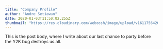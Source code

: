 ```yaml
---
title: "Company Profile"
author: "Andre Setiawan"
date: 2020-01-03T11:50:02.255Z
thumbnail: "https://res.cloudinary.com/weboosh/image/upload/v1611756420/samples/food/pot-mussels.jpg"
---
```


This is the post body, where I write about our last chance to party before the Y2K bug destroys us all.